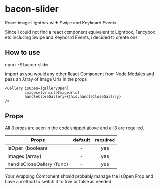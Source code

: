 # bacon-slider
React image Lightbox with Swipe and Keyboard Events


Since i could not find a react component equivalent to Lightbox, Fancybox etc including Swipe and Keyboard Events, i decided to create one.

## How to use
npm i -S bacon-slider

import as you would any other React Component from Node Modules and pass an Array of Image Urls in the props

```
<Gallery isOpen={galleryOpen}
         images={vehicleImageUrls}
         handleCloseGallery={this.handleCloseGallery}
/>
```

## Props 
All 3 props are seen in the code snippet above and all 3 are required. 

|Props|default|required|
|-----|:-----:|:------:|
|isOpen (boolean)| - | yes |
|images (array)| - | yes |
|handleCloseGallery (func)| - | yes |

Your wrapping Component should probably manage the isOpen Prop and have a method to switch it to true or false as needed.
